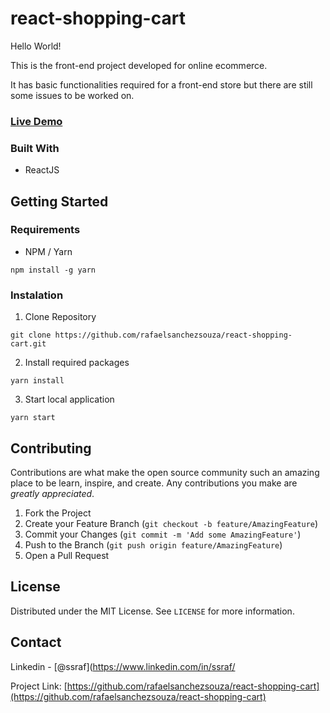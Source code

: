 # react-shopping-cart

Hello World!

This is the front-end project developed for online ecommerce.

It has basic functionalities required for a front-end store but there are still some issues to be worked on.

### [Live Demo](http://ssraf-shopping-cart.herokuapp.com)

### Built With

- ReactJS

## Getting Started

### Requirements

- NPM / Yarn

```
npm install -g yarn
```

### Instalation

1. Clone Repository

```
git clone https://github.com/rafaelsanchezsouza/react-shopping-cart.git
```

2. Install required packages

```
yarn install
```

3. Start local application

```
yarn start
```

## Contributing

Contributions are what make the open source community such an amazing place to be learn, inspire, and create. Any contributions you make are _greatly appreciated_.

1. Fork the Project
2. Create your Feature Branch (`git checkout -b feature/AmazingFeature`)
3. Commit your Changes (`git commit -m 'Add some AmazingFeature'`)
4. Push to the Branch (`git push origin feature/AmazingFeature`)
5. Open a Pull Request

## License

Distributed under the MIT License. See `LICENSE` for more information.

## Contact

Linkedin - [@ssraf](https://www.linkedin.com/in/ssraf/

Project Link: [https://github.com/rafaelsanchezsouza/react-shopping-cart](https://github.com/rafaelsanchezsouza/react-shopping-cart)
